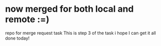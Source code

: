 # now merged for both local and remote :=) 
repo for merge request task
This is step 3 of the task 
i hope I can get it all done today!
